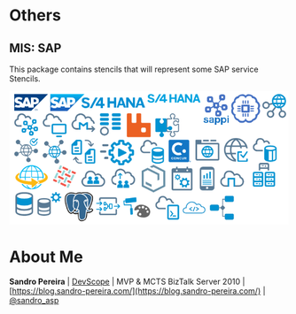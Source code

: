 # Others

## MIS: SAP
This package contains stencils that will represent some SAP service Stencils.

![MIS: SAP](../media/MIS-SAP.png)

# About Me
**Sandro Pereira** | [DevScope](http://www.devscope.net/) | MVP & MCTS BizTalk Server 2010 | [https://blog.sandro-pereira.com/](https://blog.sandro-pereira.com/) | [@sandro_asp](https://twitter.com/sandro_asp)
